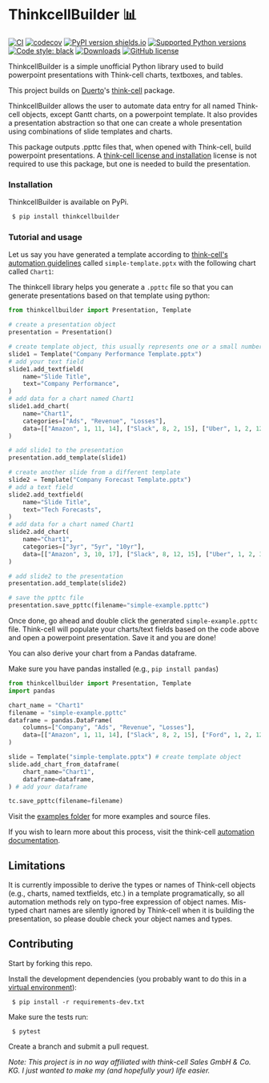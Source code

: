# ThinkcellBuilder 📊
[![CI](https://github.com/philistino/thinkcellbuilder/actions/workflows/main.yml/badge.svg)](https://github.com/philistino/thinkcellbuilder/actions/workflows/main.yml) [![codecov](https://codecov.io/gh/philistino/thinkcellbuilder/branch/main/graph/badge.svg?token=F71I6S66YW)](https://codecov.io/gh/philistino/thinkcellbuilder) [![PyPI version shields.io](https://img.shields.io/pypi/v/thinkcell.svg)](https://pypi.python.org/pypi/thinkcellbuilder/) [![Supported Python versions](https://img.shields.io/pypi/pyversions/thinkcellbuilder.svg)](https://pypi.org/project/thinkcellbuilder/) [![Code style: black](https://img.shields.io/badge/code%20style-black-000000.svg)](https://github.com/python/black) [![Downloads](https://pepy.tech/badge/thinkcellbuilder/month)](https://pepy.tech/project/thinkcellbuilder) [![GitHub license](https://img.shields.io/github/license/philistino/thinkcellbuilder.svg)](https://github.com/philistino/thinkcellbuilder/blob/main/LICENSE) 

ThinkcellBuilder is a simple unofficial Python library used to build powerpoint presentations with Think-cell charts, textboxes, and tables. 

This project builds on [Duerto](https://github.com/duarteocarmo)'s [think-cell](https://github.com/duarteocarmo/think-cell) package. 

ThinkcellBuilder allows the user to automate data entry for all named Think-cell objects, except Gantt charts, on a powerpoint template. It also provides a presentation abstraction so that one can create a whole presentation using combinations of slide templates and charts.

This package outputs .ppttc files that, when opened with Think-cell, build powerpoint presentations. A [think-cell license and installation](https://www.think-cell.com/en/) license is not required to use this package, but one is needed to build the presentation. 

### Installation

ThinkcellBuilder is available on PyPi. 

```sh
 $ pip install thinkcellbuilder
 ```

### Tutorial and usage

Let us say you have generated a template according to [think-cell's automation guidelines](https://www.think-cell.com/en/support/manual/jsondataautomation.shtml) called `simple-template.pptx` with the following chart called `Chart1`: 

<!-- <img src="https://raw.githubusercontent.com/duarteocarmo/think-cell/main/assets/example.png" width="500"> -->

The thinkcell library helps you generate a `.ppttc` file so that you can generate presentations based on that template using python:

```python
from thinkcellbuilder import Presentation, Template

# create a presentation object
presentation = Presentation()

# create template object, this usually represents one or a small number of slides
slide1 = Template("Company Performance Template.pptx")
# add your text field
slide1.add_textfield(
    name="Slide Title",
    text="Company Performance",
)
# add data for a chart named Chart1
slide1.add_chart(
    name="Chart1",
    categories=["Ads", "Revenue", "Losses"],
    data=[["Amazon", 1, 11, 14], ["Slack", 8, 2, 15], ["Uber", 1, 2, 12]],
)

# add slide1 to the presentation
presentation.add_template(slide1)

# create another slide from a different template
slide2 = Template("Company Forecast Template.pptx")
# add a text field
slide2.add_textfield(
    name="Slide Title",
    text="Tech Forecasts",
)
# add data for a chart named Chart1
slide2.add_chart(
    name="Chart1",
    categories=["3yr", "5yr", "10yr"],
    data=[["Amazon", 3, 10, 17], ["Slack", 8, 12, 15], ["Uber", 1, 2, 3]],
)

# add slide2 to the presentation
presentation.add_template(slide2)

# save the ppttc file 
presentation.save_ppttc(filename="simple-example.ppttc")
 ```

Once done, go ahead and double click the generated `simple-example.ppttc` file. Think-cell will populate your charts/text fields based on the code above and open a powerpoint presentation. Save it and you are done!

You can also derive your chart from a Pandas dataframe. 

Make sure you have pandas installed (e.g., `pip install pandas`)

```python
from thinkcellbuilder import Presentation, Template
import pandas

chart_name = "Chart1"
filename = "simple-example.ppttc"
dataframe = pandas.DataFrame(
    columns=["Company", "Ads", "Revenue", "Losses"],
    data=[["Amazon", 1, 11, 14], ["Slack", 8, 2, 15], ["Ford", 1, 2, 12]],
)

slide = Template("simple-template.pptx") # create template object
slide.add_chart_from_dataframe(
    chart_name="Chart1",
    dataframe=dataframe,
) # add your dataframe

tc.save_ppttc(filename=filename)
 ```

Visit the [examples folder](examples) for more examples and source files. 

If you wish to learn more about this process, visit the think-cell [automation documentation](https://www.think-cell.com/en/support/manual/jsondataautomation.shtml). 

## Limitations
It is currently impossible to derive the types or names of Think-cell objects (e.g., charts, named textfields, etc.) in a template programatically, so all automation methods rely on typo-free expression of object names. Mis-typed chart names are silently ignored by Think-cell when it is building the presentation, so please double check your object names and types. 

## Contributing

Start by forking this repo.


Install the development dependencies (you probably want to do this in a [virtual environment](https://docs.python-guide.org/dev/virtualenvs/)):

```shell
 $ pip install -r requirements-dev.txt
 ```

Make sure the tests run:

```shell
 $ pytest
 ```

Create a branch and submit a pull request. 


*Note: This project is in no way affiliated with think-cell Sales GmbH & Co. KG. I just wanted to make my (and hopefully your) life easier.*

